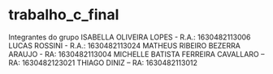 # trabalho_c_final
Integrantes do grupo
ISABELLA OLIVEIRA LOPES - R.A.: 1630482113006 
LUCAS ROSSINI - R.A.: 1630482113024 
MATHEUS RIBEIRO BEZERRA ARAUJO - RA: 1630482113004 
MICHELLE BATISTA FERREIRA CAVALLARO – RA: 1630482123021 
THIAGO DINIZ – RA: 1630482113012
